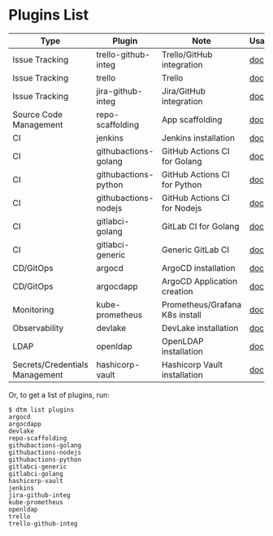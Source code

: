 # Plugins List

| Type                           | Plugin                         | Note                           | Usage/Doc                                |
|--------------------------------|--------------------------------|--------------------------------|------------------------------------------|
| Issue Tracking                 | trello-github-integ            | Trello/GitHub integration      | [doc](trello-github-integ.md)            |
| Issue Tracking                 | trello                         | Trello                         | [doc](trello.md)                         |
| Issue Tracking                 | jira-github-integ              | Jira/GitHub integration        | [doc](jira-github-integ.md)              |
| Source Code Management         | repo-scaffolding | App scaffolding          | [doc](repo-scaffolding.md) |
| CI                             | jenkins                        | Jenkins installation           | [doc](jenkins.md)                        |
| CI                             | githubactions-golang           | GitHub Actions CI for Golang   | [doc](githubactions-golang.md)           |
| CI                             | githubactions-python           | GitHub Actions CI for Python   | [doc](githubactions-python.md)           |
| CI                             | githubactions-nodejs           | GitHub Actions CI for Nodejs   | [doc](githubactions-nodejs.md)           |
| CI                             | gitlabci-golang                | GitLab CI for Golang           | [doc](gitlabci-golang.md)                |
| CI                             | gitlabci-generic               | Generic GitLab CI              | [doc](gitlabci-generic.md)               |
| CD/GitOps                      | argocd                         | ArgoCD installation            | [doc](argocd.md)                         |
| CD/GitOps                      | argocdapp                      | ArgoCD Application creation    | [doc](argocdapp.md)                      |
| Monitoring                     | kube-prometheus                | Prometheus/Grafana K8s install | [doc](kube-prometheus.md)                |
| Observability                  | devlake                        | DevLake installation           | [doc](devlake.md)                        |
| LDAP                           | openldap                       | OpenLDAP installation          | [doc](openldap.md)                       |
| Secrets/Credentials Management | hashicorp-vault                | Hashicorp Vault installation   | [doc](hashicorp-vault.md)                |

Or, to get a list of plugins, run:

```shell
$ dtm list plugins
argocd
argocdapp
devlake
repo-scaffolding
githubactions-golang
githubactions-nodejs
githubactions-python
gitlabci-generic
gitlabci-golang
hashicorp-vault
jenkins
jira-github-integ
kube-prometheus
openldap
trello
trello-github-integ
```
